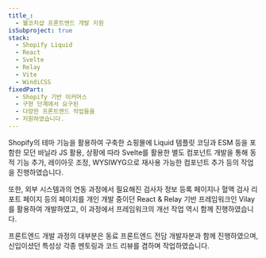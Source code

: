```yaml
---
title_:
  - 웰코치샵 프론트엔드 개발 지원
isSubproject: true
stack:
  - Shopify Liquid
  - React
  - Svelte
  - Relay
  - Vite
  - WindiCSS
fixedPart:
  - Shopify 기반 이커머스
  - 구현 단계에서 요구된
  - 다양한 프론트엔드 작업들을
  - 지원하였습니다.
---
```


<span class="nw">Shopify의 테마 기능을 활용하여</span>
<span class="nw">구축한 쇼핑몰에</span>
<span class="nw">Liquid 템플릿 코딩과</span>
<span class="nw">ESM 등을 포함한</span>
<span class="nw">모던 바닐라 JS 활용,
<span class="nw">상황에 따라 Svelte를 활용한</span>
<span class="nw">별도 컴포넌트 개발을 통해</span>
<span class="nw">동적 기능 추가,</span>
<span class="nw">레이아웃 조정,</span>
<span class="nw">WYSIWYG으로 재사용 가능한</span>
<span class="nw">컴포넌트 추가 등의</span>
<span class="nw">작업을 진행하였습니다.</span>

<span class="nw">또한, 외부 시스템과의</span>
<span class="nw">연동 과정에서 필요해진</span>
<span class="nw">검사자 정보 등록 페이지나</span>
<span class="nw">혈액 검사 리포트 페이지 등의 페이지를</span>
<span class="nw">개인 개발 중이던 React & Relay 기반 프레임워크인</span>
<span class="nw">Vilay를 활용하여 개발하였고,</span>
<span class="nw">이 과정에서 프레임워크의 개선 작업 역시</span>
<span class="nw">함께 진행하였습니다.</span>

<span class="nw">프론트엔드 개발 과정의 대부분은</span>
<span class="nw">동료 프론트엔드 전담 개발자분과</span>
<span class="nw">함께 진행하였으며,</span>
<span class="nw">신입이셨던 특성상</span>
<span class="nw">각종 멘토링과 코드 리뷰를</span>
<span class="nw">겸하며 작업하였습니다.</span>
